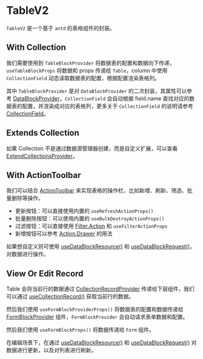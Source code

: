 # TableV2

`TableV2` 是一个基于 `antd` 的表格组件的封装。

## With Collection

我们需要使用到 `TableBlockProvider` 将数据表的配置和数据向下传递，`useTableBlockProps` 将数据和 props 传递给 `Table`，column 中使用 `CollectionField` 动态读取数据表的配置，根据配置渲染表格列。

其中 `TableBlockProvider` 是对 `DataBlockProvider` 的二次封装，其属性可以参考 [DataBlockProvider](/core/data-block/data-block-provider#属性详解)，`CollectionField` 会自动根据 field.name 查找对应的数据表的配置，并渲染成对应的表格列，更多关于 `CollectionField` 的说明请参考 [CollectionField](/core/data-source/collection-field)。

<code src="./demos/new-demos/collection.tsx"></code>

## Extends Collection

如果 Collection 不是通过数据源管理器创建，而是自定义扩展，可以查看 [ExtendCollectionsProvider](/core/data-source/extend-collections-provider)。

<code src="./demos/new-demos/extend-collection.tsx"></code>

## With ActionToolbar

我们可以结合 [ActionToolbar](/components/action#actionbar) 来实现表格的操作栏，比如新增、刷新、筛选、批量删除等操作。

- 更新按钮：可以直接使用内置的 `useRefreshActionProps()`
- 批量删除按钮：可以使用内置的 `useBulkDestroyActionProps()`
- 过滤按钮：可以直接使用 [Filter.Action](/components/filter) 和 `useFilterActionProps`
- 新增按钮可以参考 [Action.Drawer](/components/action#与-form-结合) 的用法

如果想自定义则可使用 [useDataBlockResource()](/core/data-block/data-block-resource-provider) 和 [useDataBlockRequest()](/core/data-block/data-block-request-provider#usedatablockrequest)，对数据进行操作。

<code src="./demos/new-demos/action-toolbar.tsx"></code>

## View Or Edit Record

Table 会将当前行的数据通过 [CollectionRecordProvider](/core/data-block/collection-record-provider) 传递给下层组件，我们可以通过 [useCollectionRecord()](/core/data-block/collection-record-provider#usecollectionrecord) 获取当前行的数据。

然后我们使用 `useFormBlockProviderProps()` 将数据表的配置和数据传递给 [FormBlockProvider](http://localhost:8000/components/form-v2#%E8%8E%B7%E5%8F%96%E6%95%B0%E6%8D%AE%E8%A1%A8%E6%95%B0%E6%8D%AE) 组件，`FormBlockProvider` 会自动请求表单数据和配置。

然后我们使用 `useFormBlockProps()` 将数据传递给 `Form` 组件。

在编辑场景下，在通过 [useDataBlockResource()](/core/data-block/data-block-resource-provider) 和 [useDataBlockRequest()](/core/data-block/data-block-request-provider#usedatablockrequest) 对数据进行更新，以及对列表进行刷新。

<code src="./demos/new-demos/record.tsx"></code>
